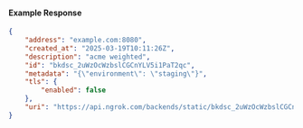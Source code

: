 <!-- Code generated for API Clients. DO NOT EDIT. -->

#### Example Response

```json
{
	"address": "example.com:8080",
	"created_at": "2025-03-19T10:11:26Z",
	"description": "acme weighted",
	"id": "bkdsc_2uWzOcWzbslCGCnYLV5i1PaT2qc",
	"metadata": "{\"environment\": \"staging\"}",
	"tls": {
		"enabled": false
	},
	"uri": "https://api.ngrok.com/backends/static/bkdsc_2uWzOcWzbslCGCnYLV5i1PaT2qc"
}
```
